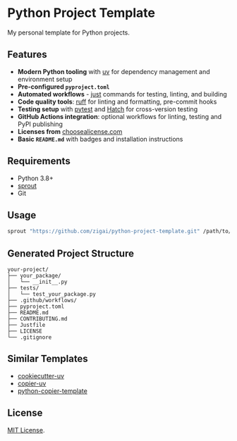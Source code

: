 # Python Project Template

My personal template for Python projects.

## Features

* **Modern Python tooling** with [uv](https://docs.astral.sh/uv/) for dependency management and environment setup
* **Pre-configured ```pyproject.toml```**
* **Automated workflows** - [just](https://github.com/casey/just) commands for testing, linting, and building
* **Code quality tools**: [ruff](https://docs.astral.sh/ruff/) for linting and formatting, pre-commit hooks
* **Testing setup** with [pytest](https://docs.pytest.org/en/stable/) and [Hatch](https://hatch.pypa.io/latest/) for cross-version testing
* **GitHub Actions integration**: optional workflows for linting, testing and PyPI publishing
* **Licenses from** [choosealicense.com](https://choosealicense.com/)
* **Basic ```README.md```** with badges and installation instructions

## Requirements

* Python 3.8+
* [sprout](https://github.com/zigai/sprout)
* Git

## Usage

```bash
sprout "https://github.com/zigai/python-project-template.git" /path/to/your/project
```

## Generated Project Structure

```text
your-project/
├── your_package/
│   └── __init__.py
├── tests/
│   └── test_your_package.py
├── .github/workflows/          
├── pyproject.toml             
├── README.md                  
├── CONTRIBUTING.md             
├── Justfile                    
├── LICENSE                    
└── .gitignore                  
```

## Similar Templates

* [cookiecutter-uv](https://github.com/fpgmaas/cookiecutter-uv)
* [copier-uv](https://github.com/pawamoy/copier-uv)
* [python-copier-template](https://github.com/DiamondLightSource/python-copier-template)

## License

[MIT License](https://github.com/zigai/python-project-template/blob/master/LICENSE).
